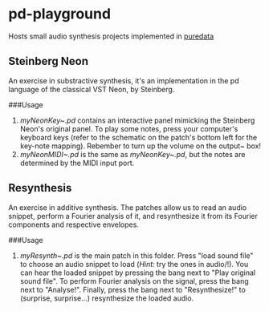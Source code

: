 # pd-playground
Hosts small audio synthesis projects implemented in [puredata](https://puredata.info)

## Steinberg Neon
An exercise in substractive synthesis, it's an implementation in the pd language of the classical VST Neon, by Steinberg.

###Usage
1. *myNeonKey~.pd* contains an interactive panel mimicking the Steinberg Neon's original panel. To play some notes, press your computer's keyboard keys (refer to the schematic on the patch's bottom left for the key-note mapping). Rebember to turn up the volume on the output~ box!
2. *myNeonMIDI~.pd* is the same as *myNeonKey~.pd*, but the notes are determined by the MIDI input port.

## Resynthesis
An exercise in additive synthesis. The patches allow us to read an audio snippet, perform a Fourier analysis of it, and resynthesize it from its Fourier components and respective envelopes. 

###Usage
1. *myResynth~.pd* is the main patch in this folder. Press "load sound file" to choose an audio snippet to load (*Hint:* try the ones in audio/!). You can hear the loaded snippet by pressing the bang next to "Play original sound file". To perform Fourier analysis on the signal, press the bang next to "Analyse!". Finally, press the bang next to "Resynthesize!" to (surprise, surprise...) resynthesize the loaded audio.